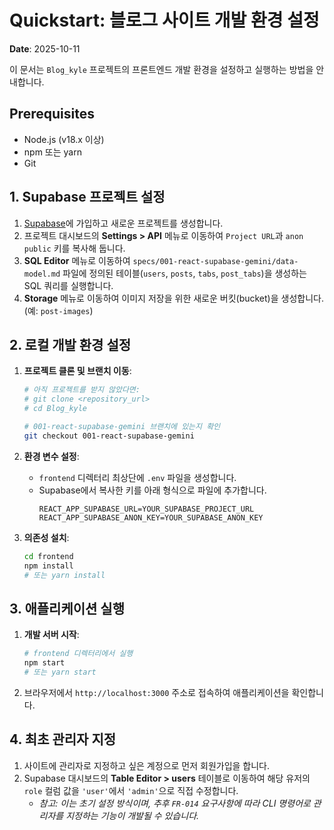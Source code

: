 # Quickstart: 블로그 사이트 개발 환경 설정

**Date**: 2025-10-11

이 문서는 `Blog_kyle` 프로젝트의 프론트엔드 개발 환경을 설정하고 실행하는 방법을 안내합니다.

## Prerequisites

- Node.js (v18.x 이상)
- npm 또는 yarn
- Git

## 1. Supabase 프로젝트 설정

1.  [Supabase](https://supabase.com/)에 가입하고 새로운 프로젝트를 생성합니다.
2.  프로젝트 대시보드의 **Settings > API** 메뉴로 이동하여 `Project URL`과 `anon public` 키를 복사해 둡니다.
3.  **SQL Editor** 메뉴로 이동하여 `specs/001-react-supabase-gemini/data-model.md` 파일에 정의된 테이블(`users`, `posts`, `tabs`, `post_tabs`)을 생성하는 SQL 쿼리를 실행합니다.
4.  **Storage** 메뉴로 이동하여 이미지 저장을 위한 새로운 버킷(bucket)을 생성합니다. (예: `post-images`)

## 2. 로컬 개발 환경 설정

1.  **프로젝트 클론 및 브랜치 이동**:
    ```bash
    # 아직 프로젝트를 받지 않았다면:
    # git clone <repository_url>
    # cd Blog_kyle

    # 001-react-supabase-gemini 브랜치에 있는지 확인
    git checkout 001-react-supabase-gemini
    ```

2.  **환경 변수 설정**:
    - `frontend` 디렉터리 최상단에 `.env` 파일을 생성합니다.
    - Supabase에서 복사한 키를 아래 형식으로 파일에 추가합니다.
      ```
      REACT_APP_SUPABASE_URL=YOUR_SUPABASE_PROJECT_URL
      REACT_APP_SUPABASE_ANON_KEY=YOUR_SUPABASE_ANON_KEY
      ```

3.  **의존성 설치**:
    ```bash
    cd frontend
    npm install
    # 또는 yarn install
    ```

## 3. 애플리케이션 실행

1.  **개발 서버 시작**:
    ```bash
    # frontend 디렉터리에서 실행
    npm start
    # 또는 yarn start
    ```

2.  브라우저에서 `http://localhost:3000` 주소로 접속하여 애플리케이션을 확인합니다.

## 4. 최초 관리자 지정

1.  사이트에 관리자로 지정하고 싶은 계정으로 먼저 회원가입을 합니다.
2.  Supabase 대시보드의 **Table Editor > users** 테이블로 이동하여 해당 유저의 `role` 컬럼 값을 `'user'`에서 `'admin'`으로 직접 수정합니다.
    - *참고: 이는 초기 설정 방식이며, 추후 `FR-014` 요구사항에 따라 CLI 명령어로 관리자를 지정하는 기능이 개발될 수 있습니다.*
